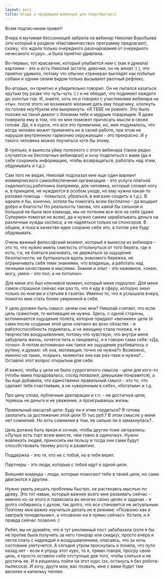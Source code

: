 ```yaml
---
layout: post
title: Отзыв о продающем вебинаре для СмартПрогресс
---
```


Всем подписчикам привет!

Вчера я мучимая бессонницей забрела на вебинар Николая Воробьева (это который в разделе «Наставничество» программу предлагает), скажу, что ждала только очередного разочарования от очередного нечесаного «гуру»...и была приятно удивлена.

Во-первых, тот красавчик, который улыбается нам с (как я думала) картинки - это и есть Николай (кстати, девочки, он не женат :) ), что приятно удивило, потому что обычно «тренера» выглядят как побитые собаки и одним своим видом только вызывают рвотный рефлекс.

Во-вторых, он приятно и убедительно говорил. Он не пытался казаться крутым (ну разве что чуть-чуть :) ) и не обещал, что поднимет каждого до золотых гор. И, знаете, хоть он и говорил с участниками вебинара на «ты», после этого не возникало желание дать ему пощечину, хлопнуть по голове ноутбуком или выкрикнуть: «Я ТЕБЕ не ровня!». Это было похоже на такой диалог с близким тебе и мудрым товарищем. Я даже поверила ему в том, что он мне поможет причесать мысли в своей голове. Да, я в курсе, что все это приемчики, но, мне подумалось, что когда человек может применять их в своей работе, при этом не нарушая внутреннюю гармонию окружающих - это прекрасно. И у такого человека можно поучиться хотя бы этому.

В-третьих, я вынесла уйму полезного с этого вебинара (такое редко случается на бесплатных вебинарах) и хочу поделиться с вами (да и себе сохранить информацию, чтобы возвращаться, работать над этим, обдумывать и т.д.):

Сам того не ведая, Николай подсказал мне еще один вариант коммерческого самообеспечения организации - это услуги платной сиделки/соц.работника (например, для человека, который сломал ногу и, в принципе, не нуждается в особом уходе, но ему нужна какая-то разовая помощь - помыться, убраться, в магазин сходить и т.д.). В идеале я бы, конечно, хотела бы помогать всем бесплатно - да воцарит добро и благость! Но реальность такова, что какой бы сильной и большой не была моя команда, мы не потянем все-все на себе (даже Супермен помогал не всем), да и нужно самим зарабатывать деньги на различные нужды хосписа, а не надеяться только на спонсоров. В общем, я пока в качестве идеи сохраню себе это, а потом уже буду обдумывать.

Очень важный философский момент, который я вынесла из вебинара - это то, что нужно иметь смелость оттолкнуться от того берега, где я есть, т.е, не бояться рисковать, не держаться за ощущение безопасности, не бултыхаться вдоль знакомого бережка, не ограничивать себя теми знаниями, что владеешь, а работать над личными качествами и мыслями. Знания и опыт - это наживное, «знаю, могу, умею - это пол, а не потолок».

Для меня это был ключевой момент, который меня подкупил. Для меня самое страшное сейчас как раз то, что я иду в сферу, которую знаю только по книгам и статьям в газетах. Именно то, что я услышала вчера, помогло мне стать более уверенной в себе.

У цели должен быть смысл: зачем оно мне? Николай считает, что если цель грамотная, то мотивация не нужна. Здесь, с одной стороны, вспоминается ощущение полета, которое придают «великие» цели (я сама после создания этой цели «летаю» во всех областях - и работоспособность поднялась, и на женщину стала похожа, и в творчестве воодушевление, потому что чувствую, что внутри меня забурлила жизнь, хочется петь и танцевать), и я говорю сама себе: «Да, точно». А потом вспоминаю как такое же ощущение разбивалось о рутину, и думаю: «А она, мотивация, точно не нужна?» Возможно, именно на таких, «серых», моментах она как раз-таки и нужна?.. Оставлю этот вопрос открытым для себя. 

И важно, чтобы у цели не было суррогатного смысла - цели для кого-то (чтобы мама порадовалась, сосед похвалил, девушкам понравится), а бы еще добавила, что единственно правильный смысл - это то, что сделает тебя счастливым, а не «уверенным в себе», «богатым» и т.д.

Про цену слова, публичные декларации и т.п. - не достигнув цели, теряешь не деньги и не уважение, а проигрываешь жизнь.

Правильный масштаб цели: буду ли я этим гордиться? Я готова заплатить за достижение этой цели 10 тыс.руб.? В этом смысле у меня нет сомнений. Но есть сомнения в том, не сильно ли я замахнулась?..

Цель должна быть яркая и сочная, чтобы другие тоже загорались: «Лучше есть торт всем вместе, чем говно в одиночку». Нужно вовлекать людей, приносить им пользу и тогда они сами будут способствовать твоему росту и развитию.

Поддержка - это те, кто не с тобой, но в тебя верят.

Партнеры - это люди, которые с тобой идут к одной цели.

Внешняя команда - люди, которые помогают тебе в твоей цели, но сами двигаются к другим.

Нужно уметь решать проблемы быстро, не растекаясь мыслью по древу. Это тот навык, который важнее всего мне развивать сейчас - именно из-за этого я тормозила во многих своих целях и задачах - я долго собираюсь с духом, так долго, что все становится не актуальным. Поэтому мне важно научиться делать не в режиме: «Позвоню-как я завтра/в понедельник», а «позвоню-ка я прямо сейчас». Кстати, и я правда сейчас позвоню :)

Ребят, вы не думайте, что я тут рекламный пост забабахала (хотя я бы не против была получить за него гонорар или скидку), просто вчера я легла спать с надеждой и воодушевлением, опасаясь, что за ночь состояние улетучится. А сегодня утром проснулась и поняла, что пути назад нет - если я упущу этот курс, то я, прямо говоря, просру свою цель, я просто оставлю себе отступные для того, чтобы слиться и не достичь ее. И я решилась пойти на этот курс (эх, останусь я без робота-пылесоса). И хочу, други мои, вас позвать, мне с вами будет там веселее и капельку теплее.